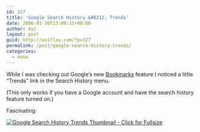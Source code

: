 ```yaml
---
id: 327
title: 'Google Search History &#8211; Trends'
date: 2006-01-30T13:09:11+00:00
author: Avi
layout: post
guid: http://aviflax.com/?p=327
permalink: /post/google-search-history-trends/
categories:
  - none
---
```

While I was checking out Google&#8217;s new [Bookmarks](http://google.com/bookmarks/) feature I noticed a little &#8220;Trends&#8221; link in the Search History menu.

(This only works if you have a Google account and have the search history feature turned on.)

Fascinating:

[![Google Search History Trends Thumbnail - Click for Fullsize](http://aviflax.com/upload/thumb-googlesearchhistorytrends.png)](http://aviflax.com/upload/googlesearchhistorytrends.png "Click for fullsize")